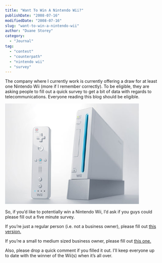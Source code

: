 ```yaml
---
title: "Want To Win A Nintendo Wii?"
publishDate: "2008-07-16"
modifiedDate: "2008-07-16"
slug: "want-to-win-a-nintendo-wii"
author: "Duane Storey"
category:
  - "Journal"
tag:
  - "contest"
  - "counterpath"
  - "nintendo wii"
  - "survey"
---
```


The company where I currently work is currently offering a draw for at least one Nintendo Wii (more if I remember correctly). To be eligible, they are asking people to fill out a quick survey to get a bit of data with regards to telecommunications. Everyone reading this blog should be eligible.

[![](_images/want-to-win-a-nintendo-wii-1.jpg "Nintendo Wii")](_images/want-to-win-a-nintendo-wii-1.jpg)

So, if you’d like to potentially win a Nintendo Wii, I’d ask if you guys could please fill out a five minute survey.

If you’re just a regular person (i.e. not a business owner), please fill out [this version.](http://spreadsheets.google.com/viewform?key=pdbRU91eq8TSBxKVQD6pCaQ&hl=en)

If you’re a small to medium sized business owner, please fill out [this one.](http://spreadsheets.google.com/viewform?key=pdbRU91eq8TSBwRWUzaQsMQ&hl=en)

Also, please drop a quick comment if you filled it out. I’ll keep everyone up to date with the winner of the Wii(s) when it’s all over.